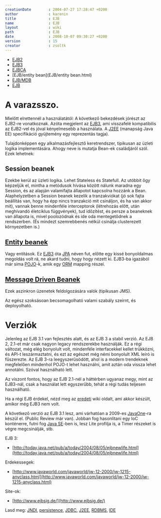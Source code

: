 ```yaml
---
creationDate        : 2004-07-27 17:28:47 +0200 
author              : karenin 
title               : EJB 
name                : EJB 
layout              : wiki 
path                : EJB 
date                : 2008-10-07 09:30:27 +0200 
version             : 15 
creator             : zsoltk 
---
```


-   [EJB2](EJB2.html)
-   [EJB3](EJB3.html)
-   [EJBCA](EJBCA.html)
-   [EJB/entity bean](EJB/entity bean.html)
-   [EJB/MDB](EJB/MDB.html)
-   [EJB](EJB.html)



# A varazsszo.

Mielőtt elrettennél a használatától: A következő bekezdések jórészt az EJB2-re vonatkoznak. Azóta megjelent az [EJB3](EJB3.html), ami visszafelé kompatibilis az EJB2-vel és jóval kényelmesebb a használata. A [J2EE](j2ee.html) (manapság Java EE) specifikáció gyüjtemény egy reprezentás tagja).

Tulajdonképpen egy alkalmazásfejlesztő keretrendszer, tipikusan az üzleti logika implementására. Ahogy neve is mutatja Bean-ek családjáról szól. Ezek lehetnek:

## Session beanek

Ezekbe kerül az üzleti logika. Lehet Stateless és Statefull. Az utóbbit őgy képzeljük el, mintha a metódusok hívása között nálunk maradna egy Session, és az alapján valamifajta állapotot kapcsolna hozzánk a Bean. Alaphelyzetben a Session beanek kezelik a tranzakviókat (jó sok fajta beállítás van, hogy ha épp nincs tranzakció mit csináljon, és ha van akkor mit), vannak benne mindenféle interceptorok (létrehozás előtt, után meghívandó életciklus függvények), tud időzítést, és persze a beaneknek van állapota is, mivel poolozódnak és ide oda mentegetődnek a rendszerben. (És mindezt szemrebbenés nélkül csinálja clusterezett környezetben is.)

## [Entity beanek](EJB/entity%20bean.html)

Vagy entitások. Ez [EJB3](EJB3.html) óta [JPA](JPA.html) néven fut, előtte egy kissé bonyoldalmas megoldás volt rá, ne akard tudni, hogy hogy nézett ki. EJB3-ba igazából már sima [POJO](pojo.html)-k, amik egy [ORM](ORM.html) mapping részei.

## [Message Driven Beanek](EJB/MDB.html)

Ezek aszinkron üzenetek feldolgozására valók (tipikusan JMS).

Az egész szoksásoan becsomagolható valami szabály szeirnt, és deployolható.

# Verziók

Jelenleg az EJB 3.1 van fejlesztés alatt, és az EJB 3 a stabil verzió. Az EJB 2, 2.1-et már csak nagyon legacy rendszerekbe használják. Ez a régi változat, még elég bonyolult volt, mindenféle interfacekkel kellet trükközni, és API-t leszármaztatni, és ezt az egészet még némi bonyolult XML leíró is fűszerezte. Az EJB 3-ra leegyszerűsödött, ahol is a modern trendeknek megfelelően mindenhol POJO-t lehet használni, amit aztán oda vissza lehet annotálni. Szóval használható lett. 

Az viszont fontos, hogy az EJB 2.1-nél a háttérben ugyanaz megy, mint az EJB3-nál, csak a használat lett egyszerűbb, tehát a régi tudás teljesen használható.

Ha a régi EJB érdekel, nézd meg az [eredeti](EJB2.html) wiki oldalt, ami akkor készült, amikor még EJB3 nem volt.

A következő verzió az EJB 3.1 lesz, ami várhatóan a 2009-es [JavaOne](JavaOne.html)-ra készül el. (Public Review már van). Jobban fog hasonlítani egy IoC konténerre, futni fog [Java SE](Missing.html)-ben is, lesz Lite profilja is, a Timer részeket is végre megcsinálják, stb.

EJB 3:

*   [http://today.java.net/pub/a/today/2004/08/05/ejbnewlife.html](http://today.java.net/pub/a/today/2004/08/05/ejbnewlife.html)

Erdekessegek:

*   [http://www.javaworld.com/javaworld/jw-12-2000/jw-1215-anyclass.html](http://www.javaworld.com/javaworld/jw-12-2000/jw-1215-anyclass.html)

Site-ok:

*   [http://www.ejbsig.de/](http://www.ejbsig.de/)

Lasd meg: [JNDI](JNDI.html), [persistence](persistence.html), [JDBC](JDBC.html), [J2EE](j2ee.html), [RDBMS](RDBMS.html), [IDE](IDE.html)


